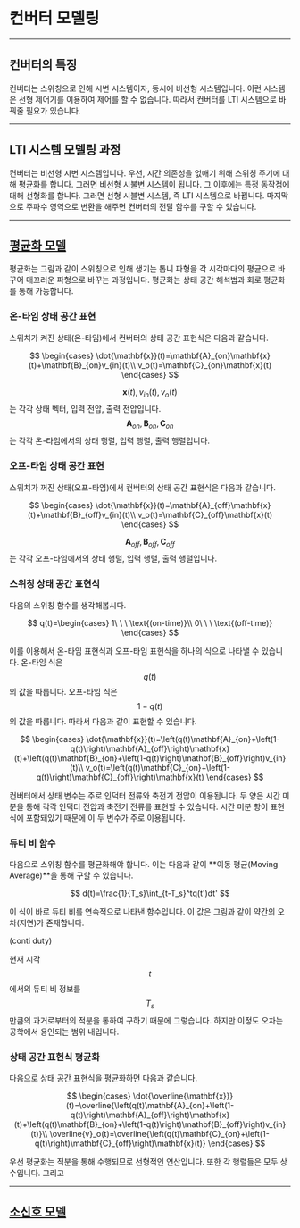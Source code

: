 # 컨버터 모델링

---

## 컨버터의 특징

컨버터는 스위칭으로 인해 시변 시스템이자, 동시에 비선형 시스템입니다.
이런 시스템은 선형 제어기를 이용하여 제어를 할 수 없습니다.
따라서 컨버터를 LTI 시스템으로 바꿔줄 필요가 있습니다.

---

## LTI 시스템 모델링 과정

컨버터는 비선형 시변 시스템입니다.
우선, 시간 의존성을 없애기 위해 스위칭 주기에 대해 평균화를 합니다.
그러면 비선형 시불변 시스템이 됩니다.
그 이후에는 특정 동작점에 대해 선형화를 합니다.
그러면 선형 시불변 시스템, 즉 LTI 시스템으로 바뀝니다.
마지막으로 주파수 영역으로 변환을 해주면 컨버터의 전달 함수를 구할 수 있습니다.

---

## [평균화 모델](./AveragedModel.md)
평균화는 그림과 같이 스위칭으로 인해 생기는 톱니 파형을 각 시각마다의 평균으로 바꾸어 매끄러운 파형으로 바꾸는 과정입니다.
평균화는 상태 공간 해석법과 회로 평균화를 통해 가능합니다.

### 온-타임 상태 공간 표현
스위치가 켜진 상태(온-타임)에서 컨버터의 상태 공간 표현식은 다음과 같습니다.

$$
		\begin{cases}
			\dot{\mathbf{x}}(t)=\mathbf{A}_{on}\mathbf{x}(t)+\mathbf{B}_{on}v_{in}(t)\\
			v_o(t)=\mathbf{C}_{on}\mathbf{x}(t)
		\end{cases}
$$

$$\mathbf{x}(t),v_{in}(t),v_o(t)$$는 각각 상태 벡터, 입력 전압, 출력 전압입니다.
$$\mathbf{A}_{on},\mathbf{B}_{on},\mathbf{C}_{on}$$는 각각 온-타임에서의 상태 행렬, 입력 행렬, 출력 행렬입니다.

### 오프-타임 상태 공간 표현

스위치가 꺼진 상태(오프-타임)에서 컨버터의 상태 공간 표현식은 다음과 같습니다.

$$
		\begin{cases}
			\dot{\mathbf{x}}(t)=\mathbf{A}_{off}\mathbf{x}(t)+\mathbf{B}_{off}v_{in}(t)\\
			v_o(t)=\mathbf{C}_{off}\mathbf{x}(t)
		\end{cases}
$$

$$\mathbf{A}_{off},\mathbf{B}_{off},\mathbf{C}_{off}$$는 각각 오프-타임에서의 상태 행렬, 입력 행렬, 출력 행렬입니다.

### 스위칭 상태 공간 표현식

다음의 스위칭 함수를 생각해봅시다.

$$
q(t)=\begin{cases}
			1\ \ \ \text{(on-time)}\\
			0\ \ \ \text{(off-time)}
		\end{cases}
$$

이를 이용해서 온-타임 표현식과 오프-타임 표현식을 하나의 식으로 나타낼 수 있습니다.
온-타임 식은 $$q(t)$$의 값을 따릅니다.
오프-타임 식은 $$1-q(t)$$의 값을 따릅니다.
따라서 다음과 같이 표현할 수 있습니다.

$$
\begin{cases}
			\dot{\mathbf{x}}(t)=\left(q(t)\mathbf{A}_{on}+\left(1-q(t)\right)\mathbf{A}_{off}\right)\mathbf{x}(t)+\left(q(t)\mathbf{B}_{on}+\left(1-q(t)\right)\mathbf{B}_{off}\right)v_{in}(t)\\
			v_o(t)=\left(q(t)\mathbf{C}_{on}+\left(1-q(t)\right)\mathbf{C}_{off}\right)\mathbf{x}(t)
		\end{cases}
$$

컨버터에서 상태 변수는 주로 인덕터 전류와 축전기 전압이 이용됩니다.
두 양은 시간 미분을 통해 각각 인덕터 전압과 축전기 전류를 표현할 수 있습니다.
시간 미분 항이 표현식에 포함돼있기 때문에 이 두 변수가 주로 이용됩니다.

### 듀티 비 함수

다음으로 스위칭 함수를 평균화해야 합니다.
이는 다음과 같이 **이동 평균(Moving Average)**을 통해 구할 수 있습니다.

$$
d(t)=\frac{1}{T_s}\int_{t-T_s}^tq(t')dt'
$$

이 식이 바로 듀티 비를 연속적으로 나타낸 함수입니다.
이 값은 그림과 같이 약간의 오차(지연)가 존재합니다.

(conti duty)

현재 시각 $$t$$에서의 듀티 비 정보를 $$T_s$$만큼의 과거로부터의 적분을 통하여 구하기 때문에 그렇습니다.
하지만 이정도 오차는 공학에서 용인되는 범위 내입니다.

### 상태 공간 표현식 평균화

다음으로 상태 공간 표현식을 평균화하면 다음과 같습니다.

$$
\begin{cases}
			\dot{\overline{\mathbf{x}}}(t)=\overline{\left(q(t)\mathbf{A}_{on}+\left(1-q(t)\right)\mathbf{A}_{off}\right)\mathbf{x}(t)+\left(q(t)\mathbf{B}_{on}+\left(1-q(t)\right)\mathbf{B}_{off}\right)v_{in}(t)}\\
			\overline{v}_o(t)=\overline{\left(q(t)\mathbf{C}_{on}+\left(1-q(t)\right)\mathbf{C}_{off}\right)\mathbf{x}(t)}
		\end{cases}
$$

우선 평균화는 적분을 통해 수행되므로 선형적인 연산입니다.
또한 각 행렬들은 모두 상수입니다.
그리고 


---

## [소신호 모델]()
